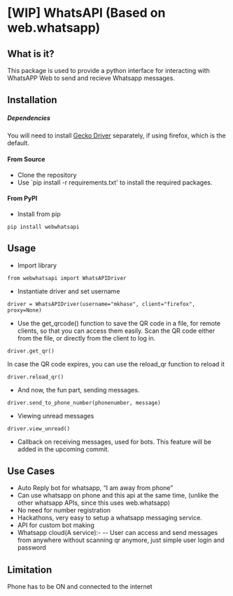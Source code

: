 # [WIP] WhatsAPI (Based on web.whatsapp)

## What is it?
This package is used to provide a python interface for interacting with WhatsAPP Web to send and recieve Whatsapp messages.


## Installation

##### Dependencies
You will need to install [Gecko Driver](https://github.com/mozilla/geckodriver) separately, if using firefox, which is the default.

#### From Source
- Clone the repository
- Use `pip install -r requirements.txt' to install the required packages.

#### From PyPI
- Install from pip

`pip install webwhatsapi`

## Usage
- Import library

` from webwhatsapi import WhatsAPIDriver `

- Instantiate driver and set username

` driver = WhatsAPIDriver(username="mkhase", client="firefox", proxy=None) `

- Use the get_qrcode() function to save the QR code in a file, for remote clients, so that you can access them easily. Scan the QR code either from the file, or directly from the client to log in.

` driver.get_qr() `

In case the QR code expires, you can use the reload_qr function to reload it

` driver.reload_qr() `

- And now, the fun part, sending messages.

` driver.send_to_phone_number(phonenumber, message) `

- Viewing unread messages

` driver.view_unread() `

- Callback on receiving messages, used for bots. This feature will be added in the upcoming commit.

## Use Cases
- Auto Reply bot for whatsapp, “I am away from phone”
- Can use whatsapp on phone and this api at the same time, (unlike the other whatsapp APIs, since this uses web.whatsapp)
- No need for number registration
- Hackathons, very easy to setup a whatsapp messaging service.
- API for custom bot making
- Whatsapp cloud(A service):-
-- User can access and send messages from anywhere without scanning qr anymore, just simple user login and password

## Limitation
Phone has to be ON and connected to the internet
